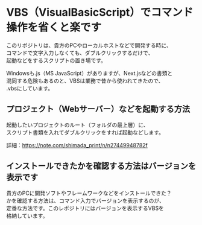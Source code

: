 # VBS（VisualBasicScript）でコマンド操作を省くと楽です

このリポジトリは、貴方のPCやローカルホストなどで開発する時に、  
コマンドで文字入力しなくても、ダブルクリックするだけで、  
起動などをするスクリプトの置き場です。  

Windowsも.js（MS JavaScript）がありますが、Next.jsなどの書類と  
混同する危険もあるのと、VBSは業務で昔から使われてきたので、  
.vbsにしています。  


## プロジェクト（Webサーバー）などを起動する方法  
起動したいプロジェクトのルート（フォルダの最上層）に、  
スクリプト書類を入れてダブルクリックをすれば起動などします。

詳細：https://note.com/shimada_print/n/n27449948782f


## インストールできたかを確認する方法はバージョンを表示です  
貴方のPCに開発ソフトやフレームワークなどをインストールできた？  
かを確認する方法は、コマンド入力でバージョンを表示するのが、  
定番な方法です。このレポジトリにはバージョンを表示するVBSを  
格納しています。
